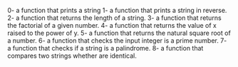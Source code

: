 0- a function that prints a string
1- a function that prints a string in reverse.
2- a function that returns the length of a string.
3- a function that returns the factorial of a given number.
4- a function that returns the value of x raised to the power of y.
5- a function that returns the natural square root of a number.
6- a function that checks the input integer is a prime number.
7- a function that checks if a string is a palindrome.
8- a function that compares two strings whether are identical.

